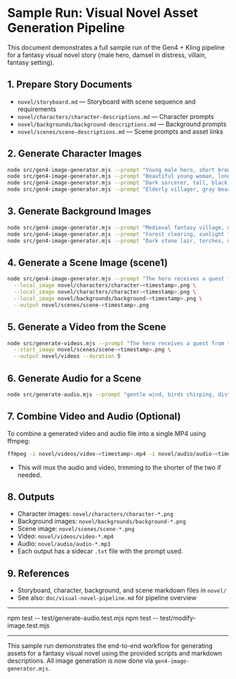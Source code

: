 # Sample Run: Visual Novel Asset Generation Pipeline

This document demonstrates a full sample run of the Gen4 + Kling pipeline for a fantasy visual novel story (male hero, damsel in distress, villain, fantasy setting).

## 1. Prepare Story Documents

- `novel/storyboard.md` — Storyboard with scene sequence and requirements
- `novel/characters/character-descriptions.md` — Character prompts
- `novel/backgrounds/background-descriptions.md` — Background prompts
- `novel/scenes/scene-descriptions.md` — Scene prompts and asset links

## 2. Generate Character Images

```sh
node src/gen4-image-generator.mjs --prompt "Young male hero, short brown hair, leather armor, sword, determined" --output novel/characters/character-<timestamp>.png
node src/gen4-image-generator.mjs --prompt "Beautiful young woman, long blonde hair, flowing dress, hopeful" --output novel/characters/character-<timestamp>.png
node src/gen4-image-generator.mjs --prompt "Dark sorcerer, tall, black cloak, red eyes, menacing" --output novel/characters/character-<timestamp>.png
node src/gen4-image-generator.mjs --prompt "Elderly villager, gray beard, staff, wise, kind" --output novel/characters/character-<timestamp>.png
```

## 3. Generate Background Images

```sh
node src/gen4-image-generator.mjs --prompt "Medieval fantasy village, morning, peaceful" --output novel/backgrounds/background-<timestamp>.png
node src/gen4-image-generator.mjs --prompt "Forest clearing, sunlight filtering through trees" --output novel/backgrounds/background-<timestamp>.png
node src/gen4-image-generator.mjs --prompt "Dark stone lair, torches, magical symbols, ominous" --output novel/backgrounds/background-<timestamp>.png
```

## 4. Generate a Scene Image (scene1)

```sh
node src/gen4-image-generator.mjs --prompt "The hero receives a quest from the village elder." \
  --local_image novel/characters/character-<timestamp>.png \
  --local_image novel/characters/character-<timestamp>.png \
  --local_image novel/backgrounds/background-<timestamp>.png \
  --output novel/scenes/scene-<timestamp>.png
```

## 5. Generate a Video from the Scene

```sh
node src/generate-videos.mjs --prompt "The hero receives a quest from the village elder." \
  --start_image novel/scenes/scene-<timestamp>.png \
  --output novel/videos --duration 5
```

## 6. Generate Audio for a Scene

```sh
node src/generate-audio.mjs --prompt "gentle wind, birds chirping, distant river" --duration 5 --output novel/audio/audio-<timestamp>.mp3
```

## 7. Combine Video and Audio (Optional)

To combine a generated video and audio file into a single MP4 using ffmpeg:

```sh
ffmpeg -i novel/videos/video-<timestamp>.mp4 -i novel/audio/audio-<timestamp>.mp3 -c:v copy -c:a aac -shortest novel/videos/video-with-audio-<timestamp>.mp4
```

- This will mux the audio and video, trimming to the shorter of the two if needed.

## 8. Outputs

- Character images: `novel/characters/character-*.png`
- Background images: `novel/backgrounds/background-*.png`
- Scene image: `novel/scenes/scene-*.png`
- Video: `novel/videos/video-*.mp4`
- Audio: `novel/audio/audio-*.mp3`
- Each output has a sidecar `.txt` file with the prompt used.

## 9. References

- Storyboard, character, background, and scene markdown files in `novel/`
- See also: `doc/visual-novel-pipeline.md` for pipeline overview

---

npm test -- test/generate-audio.test.mjs
npm test -- test/modify-image.test.mjs  

---
This sample run demonstrates the end-to-end workflow for generating assets for a fantasy visual novel using the provided scripts and markdown descriptions. All image generation is now done via `gen4-image-generator.mjs`.
